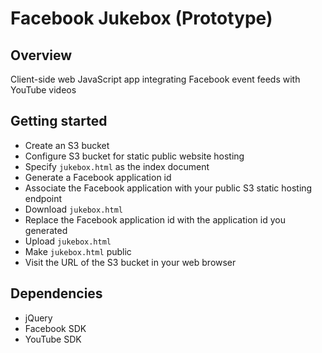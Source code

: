 # Facebook Jukebox (Prototype)

## Overview
Client-side web JavaScript app integrating Facebook event feeds with YouTube videos

## Getting started

* Create an S3 bucket
* Configure S3 bucket for static public website hosting
* Specify `jukebox.html` as the index document
* Generate a Facebook application id
* Associate the Facebook application with your public S3 static hosting endpoint
* Download `jukebox.html`
* Replace the Facebook application id with the application id you generated
* Upload `jukebox.html` 
* Make `jukebox.html` public
* Visit the URL of the S3 bucket in your web browser

## Dependencies

* jQuery
* Facebook SDK
* YouTube SDK
